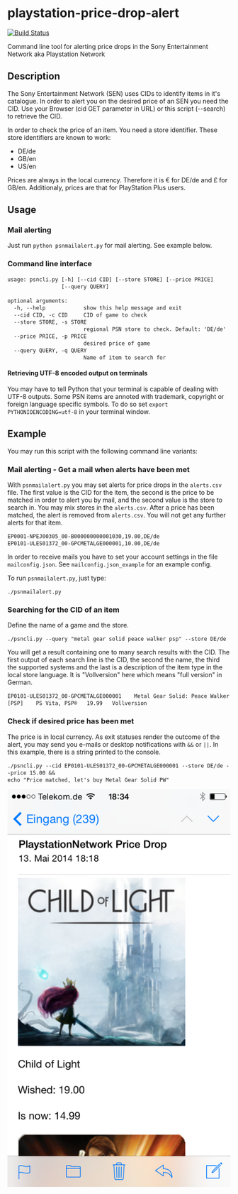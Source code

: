 playstation-price-drop-alert
============================
[![Build Status](https://travis-ci.org/snipem/playstation-price-drop-alert.svg?branch=master)](https://travis-ci.org/snipem/playstation-price-drop-alert)

Command line tool for alerting price drops in the Sony Entertainment Network aka Playstation Network

Description
-----------
The Sony Entertainment Network (SEN) uses CIDs to identify items in it's catalogue. In order to alert you on the desired price of an SEN you need the CID. Use your Browser (cid GET parameter in URL) or this script (--search) to retrieve the CID.

In order to check the price of an item. You need a store identifier. These store identifiers are known to work:

* DE/de
* GB/en
* US/en

Prices are always in the local currency. Therefore it is € for DE/de and £ for GB/en. Additionaly, prices are that for PlayStation Plus users.

Usage
-----

### Mail alerting

Just run `python psnmailalert.py` for mail alerting. See example below.

### Command line interface
	usage: psncli.py [-h] [--cid CID] [--store STORE] [--price PRICE]
	                 [--query QUERY]

	optional arguments:
	  -h, --help            show this help message and exit
	  --cid CID, -c CID     CID of game to check
	  --store STORE, -s STORE
	                        regional PSN store to check. Default: 'DE/de'
	  --price PRICE, -p PRICE
	                        desired price of game
	  --query QUERY, -q QUERY
	                        Name of item to search for

#### Retrieving UTF-8 encoded output on terminals
You may have to tell Python that your terminal is capable of dealing with UTF-8 outputs. Some PSN items are annoted with trademark, copyright or foreign language specific symbols. To do so set `export PYTHONIOENCODING=utf-8` in your terminal window. 


Example
-------
You may run this script with the following command line variants:

### Mail alerting - Get a mail when alerts have been met

With `psnmailalert.py` you may set alerts for price drops in the `alerts.csv` file. The first value is the CID for the item, the second is the price to be matched in order to alert you by mail, and the second value is the store to search in. You may mix stores in the `alerts.csv`. After a price has been matched, the alert is removed from `alerts.csv`. You will not get any further alerts for that item.

	EP0001-NPEJ00305_00-B000000000001030,19.00,DE/de
	EP0101-ULES01372_00-GPCMETALGE000001,10.00,DE/de

 In order to receive mails you have to set your account settings in the file `mailconfig.json`. See `mailconfig.json_example` for an example config.

 To run `psnmailalert.py`, just type:

 	./psnmailalert.py

### Searching for the CID of an item

Define the name of a game and the store.

	./psncli.py --query "metal gear solid peace walker psp" --store DE/de

You will get a result containing one to many search results with the CID. The first output of each search line is the CID, the second the name, the third the supported systems and the last is a description of the item type in the local store language. It is "Vollversion" here which means "full version" in German.

	EP0101-ULES01372_00-GPCMETALGE000001	Metal Gear Solid: Peace Walker [PSP]	PS Vita, PSP®	19.99	Vollversion

### Check if desired price has been met

The price is in local currency. As exit statuses render the outcome of the alert, you may send you e-mails or desktop notifications with `&&` or `||`. In this example, there is a string printed to the console.

	./psncli.py --cid EP0101-ULES01372_00-GPCMETALGE000001 --store DE/de --price 15.00 &&
	echo "Price matched, let's buy Metal Gear Solid PW"


![Mail with alerts](res/mail.png?raw=true "Mail with alerts")
